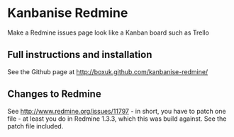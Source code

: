 Kanbanise Redmine
=================

Make a Redmine issues page look like a Kanban board such as Trello

Full instructions and installation
----------------------------------

See the Github page at http://boxuk.github.com/kanbanise-redmine/

Changes to Redmine
------------------

See http://www.redmine.org/issues/11797 - in short, you have to patch one
file - at least you do in Redmine 1.3.3, which this was build against. See the
patch file included.
